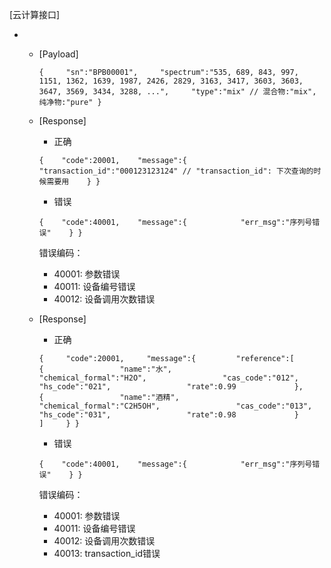 [云计算接口]

- [POST]: http://cloud.lqoptics.com/collie/api/v1/calculate

  - [Payload]

    `{
    ​    "sn":"BPB00001",
    ​    "spectrum":"535, 689, 843, 997, 1151, 1362, 1639, 1987, 2426, 2829, 3163, 3417, 3603, 3603, 3647, 3569, 3434, 3288, ...",
    ​    "type":"mix" // 混合物:"mix", 纯净物:"pure"
    }`

  - [Response]

    - 正确

    `{
    ​	"code":20001,
    ​	"message":{
    ​    		"transaction_id":"000123123124" // "transaction_id": 下次查询的时候需要用
    ​	}
    }`

    - 错误

    `{
    ​	"code":40001,
    ​	"message":{
    ​    		"err_msg":"序列号错误"
    ​	}
    }`

    错误编码：

    - 40001: 参数错误
    - 40011: 设备编号错误
    - 40012: 设备调用次数错误

  [GET]: http://cloud.lqoptics.com/collie/api/v1/calculate?sn="BPB00001"&transaction_id="000123123124"

  - [Response]

    - 正确

    `{
    ​    "code":20001,
    ​    "message":{
    ​        "reference":[
    ​            {
    ​                "name":"水",
    ​                "chemical_formal":"H2O",
    ​                "cas_code":"012",
    ​                "hs_code":"021",
    ​                "rate":0.99
    ​            },
    ​            {
    ​                "name":"酒精",
    ​                "chemical_formal":"C2H5OH",
    ​                "cas_code":"013",
    ​                "hs_code":"031",
    ​                "rate":0.98
    ​            }
    ​        ]
    ​    }
    }`

    - 错误

    `{
    ​	"code":40001,
    ​	"message":{
    ​    		"err_msg":"序列号错误"
    ​	}
    }`

    错误编码：

    - 40001: 参数错误
    - 40011: 设备编号错误
    - 40012: 设备调用次数错误
    - 40013: transaction_id错误